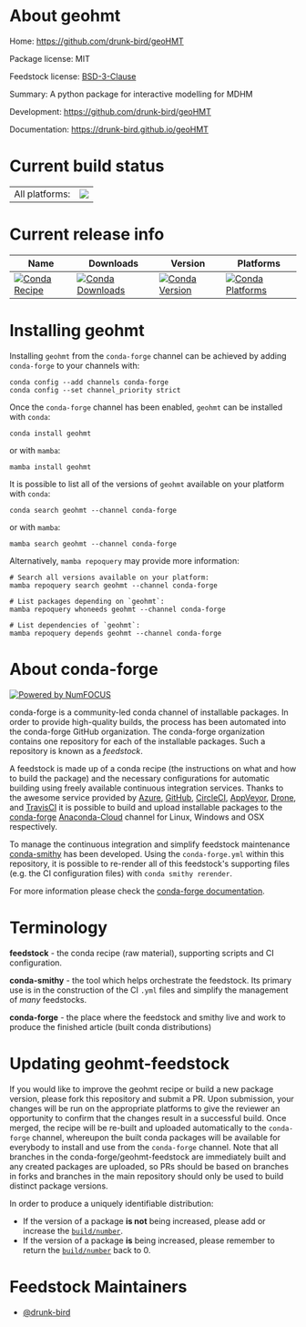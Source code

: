 About geohmt
============

Home: https://github.com/drunk-bird/geoHMT

Package license: MIT

Feedstock license: [BSD-3-Clause](https://github.com/conda-forge/geohmt-feedstock/blob/main/LICENSE.txt)

Summary: A python package for interactive modelling for MDHM

Development: https://github.com/drunk-bird/geoHMT

Documentation: https://drunk-bird.github.io/geoHMT

Current build status
====================


<table><tr><td>All platforms:</td>
    <td>
      <a href="https://dev.azure.com/conda-forge/feedstock-builds/_build/latest?definitionId=17925&branchName=main">
        <img src="https://dev.azure.com/conda-forge/feedstock-builds/_apis/build/status/geohmt-feedstock?branchName=main">
      </a>
    </td>
  </tr>
</table>

Current release info
====================

| Name | Downloads | Version | Platforms |
| --- | --- | --- | --- |
| [![Conda Recipe](https://img.shields.io/badge/recipe-geohmt-green.svg)](https://anaconda.org/conda-forge/geohmt) | [![Conda Downloads](https://img.shields.io/conda/dn/conda-forge/geohmt.svg)](https://anaconda.org/conda-forge/geohmt) | [![Conda Version](https://img.shields.io/conda/vn/conda-forge/geohmt.svg)](https://anaconda.org/conda-forge/geohmt) | [![Conda Platforms](https://img.shields.io/conda/pn/conda-forge/geohmt.svg)](https://anaconda.org/conda-forge/geohmt) |

Installing geohmt
=================

Installing `geohmt` from the `conda-forge` channel can be achieved by adding `conda-forge` to your channels with:

```
conda config --add channels conda-forge
conda config --set channel_priority strict
```

Once the `conda-forge` channel has been enabled, `geohmt` can be installed with `conda`:

```
conda install geohmt
```

or with `mamba`:

```
mamba install geohmt
```

It is possible to list all of the versions of `geohmt` available on your platform with `conda`:

```
conda search geohmt --channel conda-forge
```

or with `mamba`:

```
mamba search geohmt --channel conda-forge
```

Alternatively, `mamba repoquery` may provide more information:

```
# Search all versions available on your platform:
mamba repoquery search geohmt --channel conda-forge

# List packages depending on `geohmt`:
mamba repoquery whoneeds geohmt --channel conda-forge

# List dependencies of `geohmt`:
mamba repoquery depends geohmt --channel conda-forge
```


About conda-forge
=================

[![Powered by
NumFOCUS](https://img.shields.io/badge/powered%20by-NumFOCUS-orange.svg?style=flat&colorA=E1523D&colorB=007D8A)](https://numfocus.org)

conda-forge is a community-led conda channel of installable packages.
In order to provide high-quality builds, the process has been automated into the
conda-forge GitHub organization. The conda-forge organization contains one repository
for each of the installable packages. Such a repository is known as a *feedstock*.

A feedstock is made up of a conda recipe (the instructions on what and how to build
the package) and the necessary configurations for automatic building using freely
available continuous integration services. Thanks to the awesome service provided by
[Azure](https://azure.microsoft.com/en-us/services/devops/), [GitHub](https://github.com/),
[CircleCI](https://circleci.com/), [AppVeyor](https://www.appveyor.com/),
[Drone](https://cloud.drone.io/welcome), and [TravisCI](https://travis-ci.com/)
it is possible to build and upload installable packages to the
[conda-forge](https://anaconda.org/conda-forge) [Anaconda-Cloud](https://anaconda.org/)
channel for Linux, Windows and OSX respectively.

To manage the continuous integration and simplify feedstock maintenance
[conda-smithy](https://github.com/conda-forge/conda-smithy) has been developed.
Using the ``conda-forge.yml`` within this repository, it is possible to re-render all of
this feedstock's supporting files (e.g. the CI configuration files) with ``conda smithy rerender``.

For more information please check the [conda-forge documentation](https://conda-forge.org/docs/).

Terminology
===========

**feedstock** - the conda recipe (raw material), supporting scripts and CI configuration.

**conda-smithy** - the tool which helps orchestrate the feedstock.
                   Its primary use is in the construction of the CI ``.yml`` files
                   and simplify the management of *many* feedstocks.

**conda-forge** - the place where the feedstock and smithy live and work to
                  produce the finished article (built conda distributions)


Updating geohmt-feedstock
=========================

If you would like to improve the geohmt recipe or build a new
package version, please fork this repository and submit a PR. Upon submission,
your changes will be run on the appropriate platforms to give the reviewer an
opportunity to confirm that the changes result in a successful build. Once
merged, the recipe will be re-built and uploaded automatically to the
`conda-forge` channel, whereupon the built conda packages will be available for
everybody to install and use from the `conda-forge` channel.
Note that all branches in the conda-forge/geohmt-feedstock are
immediately built and any created packages are uploaded, so PRs should be based
on branches in forks and branches in the main repository should only be used to
build distinct package versions.

In order to produce a uniquely identifiable distribution:
 * If the version of a package **is not** being increased, please add or increase
   the [``build/number``](https://docs.conda.io/projects/conda-build/en/latest/resources/define-metadata.html#build-number-and-string).
 * If the version of a package **is** being increased, please remember to return
   the [``build/number``](https://docs.conda.io/projects/conda-build/en/latest/resources/define-metadata.html#build-number-and-string)
   back to 0.

Feedstock Maintainers
=====================

* [@drunk-bird](https://github.com/drunk-bird/)


